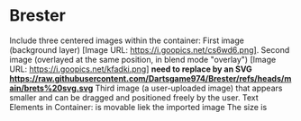 # Brester

Include three centered images within the container:
First image (background layer) [Image URL: https://i.goopics.net/cs6wd6.png].
Second image (overlayed at the same position, in blend mode "overlay") [Image URL: https://i.goopics.net/kfadki.png] **need to replace by an SVG https://raw.githubusercontent.com/Dartsgame974/Brester/refs/heads/main/brets%20svg.svg**
Third image (a user-uploaded image) that appears smaller and can be dragged and positioned freely by the user.
Text Elements in Container:
is movable liek the imported image
The size is 
